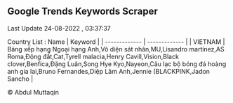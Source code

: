 

## Google Trends Keywords Scraper 
 
Last Update 24-08-2022 , 03:37:37

Country List :
 Name  | Keyword |
| ------------- | ------------- |
| VIETNAM | Bảng xếp hạng Ngoại hạng Anh,Vô diện sát nhân,MU,Lisandro martínez,AS Roma,Động đất,Cat,Tyrell malacia,Henry Cavill,Vision,Black clover,Benfica,Đặng Luân,Song Hye Kyo,Nayeon,Câu lạc bộ bóng đá hoàng anh gia lai,Bruno Fernandes,Diệp Lâm Anh,Jennie (BLACKPINK,Jadon Sancho |



© Abdul Muttaqin 
